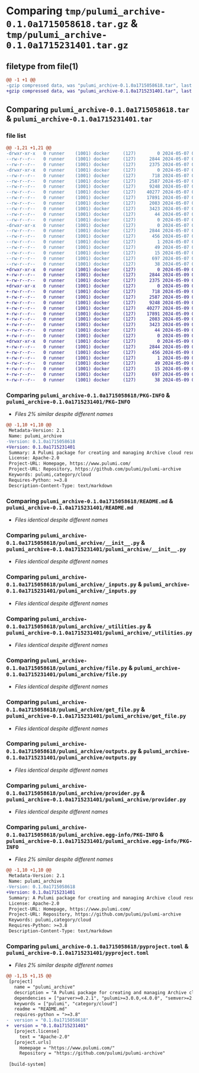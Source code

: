 # Comparing `tmp/pulumi_archive-0.1.0a1715058618.tar.gz` & `tmp/pulumi_archive-0.1.0a1715231401.tar.gz`

## filetype from file(1)

```diff
@@ -1 +1 @@
-gzip compressed data, was "pulumi_archive-0.1.0a1715058618.tar", last modified: Tue May  7 05:12:50 2024, max compression
+gzip compressed data, was "pulumi_archive-0.1.0a1715231401.tar", last modified: Thu May  9 05:12:39 2024, max compression
```

## Comparing `pulumi_archive-0.1.0a1715058618.tar` & `pulumi_archive-0.1.0a1715231401.tar`

### file list

```diff
@@ -1,21 +1,21 @@
-drwxr-xr-x   0 runner    (1001) docker     (127)        0 2024-05-07 05:12:50.452539 pulumi_archive-0.1.0a1715058618/
--rw-r--r--   0 runner    (1001) docker     (127)     2844 2024-05-07 05:12:50.452539 pulumi_archive-0.1.0a1715058618/PKG-INFO
--rw-r--r--   0 runner    (1001) docker     (127)     2375 2024-05-07 05:12:43.000000 pulumi_archive-0.1.0a1715058618/README.md
-drwxr-xr-x   0 runner    (1001) docker     (127)        0 2024-05-07 05:12:50.448539 pulumi_archive-0.1.0a1715058618/pulumi_archive/
--rw-r--r--   0 runner    (1001) docker     (127)      718 2024-05-07 05:12:43.000000 pulumi_archive-0.1.0a1715058618/pulumi_archive/__init__.py
--rw-r--r--   0 runner    (1001) docker     (127)     2587 2024-05-07 05:12:43.000000 pulumi_archive-0.1.0a1715058618/pulumi_archive/_inputs.py
--rw-r--r--   0 runner    (1001) docker     (127)     9248 2024-05-07 05:12:43.000000 pulumi_archive-0.1.0a1715058618/pulumi_archive/_utilities.py
--rw-r--r--   0 runner    (1001) docker     (127)    40277 2024-05-07 05:12:43.000000 pulumi_archive-0.1.0a1715058618/pulumi_archive/file.py
--rw-r--r--   0 runner    (1001) docker     (127)    17891 2024-05-07 05:12:43.000000 pulumi_archive-0.1.0a1715058618/pulumi_archive/get_file.py
--rw-r--r--   0 runner    (1001) docker     (127)     2083 2024-05-07 05:12:43.000000 pulumi_archive-0.1.0a1715058618/pulumi_archive/outputs.py
--rw-r--r--   0 runner    (1001) docker     (127)     3423 2024-05-07 05:12:43.000000 pulumi_archive-0.1.0a1715058618/pulumi_archive/provider.py
--rw-r--r--   0 runner    (1001) docker     (127)       44 2024-05-07 05:12:43.000000 pulumi_archive-0.1.0a1715058618/pulumi_archive/pulumi-plugin.json
--rw-r--r--   0 runner    (1001) docker     (127)        0 2024-05-07 05:12:43.000000 pulumi_archive-0.1.0a1715058618/pulumi_archive/py.typed
-drwxr-xr-x   0 runner    (1001) docker     (127)        0 2024-05-07 05:12:50.452539 pulumi_archive-0.1.0a1715058618/pulumi_archive.egg-info/
--rw-r--r--   0 runner    (1001) docker     (127)     2844 2024-05-07 05:12:50.000000 pulumi_archive-0.1.0a1715058618/pulumi_archive.egg-info/PKG-INFO
--rw-r--r--   0 runner    (1001) docker     (127)      456 2024-05-07 05:12:50.000000 pulumi_archive-0.1.0a1715058618/pulumi_archive.egg-info/SOURCES.txt
--rw-r--r--   0 runner    (1001) docker     (127)        1 2024-05-07 05:12:50.000000 pulumi_archive-0.1.0a1715058618/pulumi_archive.egg-info/dependency_links.txt
--rw-r--r--   0 runner    (1001) docker     (127)       49 2024-05-07 05:12:50.000000 pulumi_archive-0.1.0a1715058618/pulumi_archive.egg-info/requires.txt
--rw-r--r--   0 runner    (1001) docker     (127)       15 2024-05-07 05:12:50.000000 pulumi_archive-0.1.0a1715058618/pulumi_archive.egg-info/top_level.txt
--rw-r--r--   0 runner    (1001) docker     (127)      697 2024-05-07 05:12:43.000000 pulumi_archive-0.1.0a1715058618/pyproject.toml
--rw-r--r--   0 runner    (1001) docker     (127)       38 2024-05-07 05:12:50.452539 pulumi_archive-0.1.0a1715058618/setup.cfg
+drwxr-xr-x   0 runner    (1001) docker     (127)        0 2024-05-09 05:12:39.834725 pulumi_archive-0.1.0a1715231401/
+-rw-r--r--   0 runner    (1001) docker     (127)     2844 2024-05-09 05:12:39.834725 pulumi_archive-0.1.0a1715231401/PKG-INFO
+-rw-r--r--   0 runner    (1001) docker     (127)     2375 2024-05-09 05:12:32.000000 pulumi_archive-0.1.0a1715231401/README.md
+drwxr-xr-x   0 runner    (1001) docker     (127)        0 2024-05-09 05:12:39.834725 pulumi_archive-0.1.0a1715231401/pulumi_archive/
+-rw-r--r--   0 runner    (1001) docker     (127)      718 2024-05-09 05:12:32.000000 pulumi_archive-0.1.0a1715231401/pulumi_archive/__init__.py
+-rw-r--r--   0 runner    (1001) docker     (127)     2587 2024-05-09 05:12:32.000000 pulumi_archive-0.1.0a1715231401/pulumi_archive/_inputs.py
+-rw-r--r--   0 runner    (1001) docker     (127)     9248 2024-05-09 05:12:32.000000 pulumi_archive-0.1.0a1715231401/pulumi_archive/_utilities.py
+-rw-r--r--   0 runner    (1001) docker     (127)    40277 2024-05-09 05:12:32.000000 pulumi_archive-0.1.0a1715231401/pulumi_archive/file.py
+-rw-r--r--   0 runner    (1001) docker     (127)    17891 2024-05-09 05:12:32.000000 pulumi_archive-0.1.0a1715231401/pulumi_archive/get_file.py
+-rw-r--r--   0 runner    (1001) docker     (127)     2083 2024-05-09 05:12:32.000000 pulumi_archive-0.1.0a1715231401/pulumi_archive/outputs.py
+-rw-r--r--   0 runner    (1001) docker     (127)     3423 2024-05-09 05:12:32.000000 pulumi_archive-0.1.0a1715231401/pulumi_archive/provider.py
+-rw-r--r--   0 runner    (1001) docker     (127)       44 2024-05-09 05:12:32.000000 pulumi_archive-0.1.0a1715231401/pulumi_archive/pulumi-plugin.json
+-rw-r--r--   0 runner    (1001) docker     (127)        0 2024-05-09 05:12:32.000000 pulumi_archive-0.1.0a1715231401/pulumi_archive/py.typed
+drwxr-xr-x   0 runner    (1001) docker     (127)        0 2024-05-09 05:12:39.834725 pulumi_archive-0.1.0a1715231401/pulumi_archive.egg-info/
+-rw-r--r--   0 runner    (1001) docker     (127)     2844 2024-05-09 05:12:39.000000 pulumi_archive-0.1.0a1715231401/pulumi_archive.egg-info/PKG-INFO
+-rw-r--r--   0 runner    (1001) docker     (127)      456 2024-05-09 05:12:39.000000 pulumi_archive-0.1.0a1715231401/pulumi_archive.egg-info/SOURCES.txt
+-rw-r--r--   0 runner    (1001) docker     (127)        1 2024-05-09 05:12:39.000000 pulumi_archive-0.1.0a1715231401/pulumi_archive.egg-info/dependency_links.txt
+-rw-r--r--   0 runner    (1001) docker     (127)       49 2024-05-09 05:12:39.000000 pulumi_archive-0.1.0a1715231401/pulumi_archive.egg-info/requires.txt
+-rw-r--r--   0 runner    (1001) docker     (127)       15 2024-05-09 05:12:39.000000 pulumi_archive-0.1.0a1715231401/pulumi_archive.egg-info/top_level.txt
+-rw-r--r--   0 runner    (1001) docker     (127)      697 2024-05-09 05:12:32.000000 pulumi_archive-0.1.0a1715231401/pyproject.toml
+-rw-r--r--   0 runner    (1001) docker     (127)       38 2024-05-09 05:12:39.834725 pulumi_archive-0.1.0a1715231401/setup.cfg
```

### Comparing `pulumi_archive-0.1.0a1715058618/PKG-INFO` & `pulumi_archive-0.1.0a1715231401/PKG-INFO`

 * *Files 2% similar despite different names*

```diff
@@ -1,10 +1,10 @@
 Metadata-Version: 2.1
 Name: pulumi_archive
-Version: 0.1.0a1715058618
+Version: 0.1.0a1715231401
 Summary: A Pulumi package for creating and managing Archive cloud resources.
 License: Apache-2.0
 Project-URL: Homepage, https://www.pulumi.com/
 Project-URL: Repository, https://github.com/pulumi/pulumi-archive
 Keywords: pulumi,category/cloud
 Requires-Python: >=3.8
 Description-Content-Type: text/markdown
```

### Comparing `pulumi_archive-0.1.0a1715058618/README.md` & `pulumi_archive-0.1.0a1715231401/README.md`

 * *Files identical despite different names*

### Comparing `pulumi_archive-0.1.0a1715058618/pulumi_archive/__init__.py` & `pulumi_archive-0.1.0a1715231401/pulumi_archive/__init__.py`

 * *Files identical despite different names*

### Comparing `pulumi_archive-0.1.0a1715058618/pulumi_archive/_inputs.py` & `pulumi_archive-0.1.0a1715231401/pulumi_archive/_inputs.py`

 * *Files identical despite different names*

### Comparing `pulumi_archive-0.1.0a1715058618/pulumi_archive/_utilities.py` & `pulumi_archive-0.1.0a1715231401/pulumi_archive/_utilities.py`

 * *Files identical despite different names*

### Comparing `pulumi_archive-0.1.0a1715058618/pulumi_archive/file.py` & `pulumi_archive-0.1.0a1715231401/pulumi_archive/file.py`

 * *Files identical despite different names*

### Comparing `pulumi_archive-0.1.0a1715058618/pulumi_archive/get_file.py` & `pulumi_archive-0.1.0a1715231401/pulumi_archive/get_file.py`

 * *Files identical despite different names*

### Comparing `pulumi_archive-0.1.0a1715058618/pulumi_archive/outputs.py` & `pulumi_archive-0.1.0a1715231401/pulumi_archive/outputs.py`

 * *Files identical despite different names*

### Comparing `pulumi_archive-0.1.0a1715058618/pulumi_archive/provider.py` & `pulumi_archive-0.1.0a1715231401/pulumi_archive/provider.py`

 * *Files identical despite different names*

### Comparing `pulumi_archive-0.1.0a1715058618/pulumi_archive.egg-info/PKG-INFO` & `pulumi_archive-0.1.0a1715231401/pulumi_archive.egg-info/PKG-INFO`

 * *Files 2% similar despite different names*

```diff
@@ -1,10 +1,10 @@
 Metadata-Version: 2.1
 Name: pulumi_archive
-Version: 0.1.0a1715058618
+Version: 0.1.0a1715231401
 Summary: A Pulumi package for creating and managing Archive cloud resources.
 License: Apache-2.0
 Project-URL: Homepage, https://www.pulumi.com/
 Project-URL: Repository, https://github.com/pulumi/pulumi-archive
 Keywords: pulumi,category/cloud
 Requires-Python: >=3.8
 Description-Content-Type: text/markdown
```

### Comparing `pulumi_archive-0.1.0a1715058618/pyproject.toml` & `pulumi_archive-0.1.0a1715231401/pyproject.toml`

 * *Files 2% similar despite different names*

```diff
@@ -1,15 +1,15 @@
 [project]
   name = "pulumi_archive"
   description = "A Pulumi package for creating and managing Archive cloud resources."
   dependencies = ["parver>=0.2.1", "pulumi>=3.0.0,<4.0.0", "semver>=2.8.1"]
   keywords = ["pulumi", "category/cloud"]
   readme = "README.md"
   requires-python = ">=3.8"
-  version = "0.1.0a1715058618"
+  version = "0.1.0a1715231401"
   [project.license]
     text = "Apache-2.0"
   [project.urls]
     Homepage = "https://www.pulumi.com/"
     Repository = "https://github.com/pulumi/pulumi-archive"
 
 [build-system]
```

